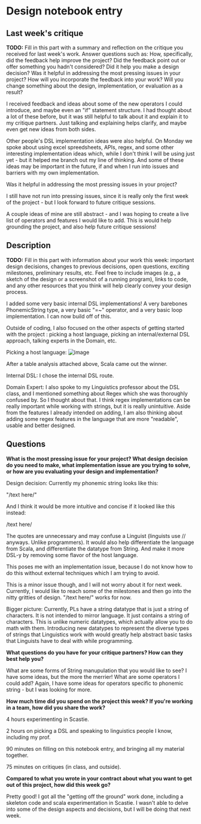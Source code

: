 # Design notebook entry

## Last week's critique

**TODO:** Fill in this part with a summary and reflection on the critique you received for
last week's work. Answer questions such as:  How, specifically, did the feedback help
improve the project? Did the feedback point out or offer something you hadn't considered?
Did it help you make a design decision? Was it helpful in addressing the most pressing
issues in your project? How will you incorporate the feedback into your work? Will you
change something about the design, implementation, or evaluation as a result?

I received feedback and ideas about some of the new operators I could introduce, and maybe even an "if" statement structure. I had thought about a lot of these before, but it was still helpful to talk about it and explain it to my critique partners. Just talking and explaining helps clarify, and maybe even get new ideas from both sides. 

Other people's DSL implementation ideas were also helpful. On Monday we spoke about using excel spreedsheets, APIs, regex, and some other interesting implementation ideas which, while I don't think I will be using just yet - but it helped me branch out my line of thinking. And some of these ideas may be important in the future, if and when I run into issues and barriers with my own implementation.

Was it helpful in addressing the most pressing issues in your project?

I still have not run into pressing issues, since it is really only the first week of the project - but I look forward to future critique sessions. 

A couple ideas of mine are still abstract - and I was hoping to create a live list of operators and features I would like to add. This is would help grounding the project, and also help future critique sessions!

## Description

**TODO:** Fill in this part with information about your work this week:
important design decisions, changes to previous decisions, open questions,
exciting milestones, preliminary results, etc. Feel free to include images
(e.g., a sketch of the design or a screenshot of a running program), links to
code, and any other resources that you think will help clearly convey your
design process.

I added some very basic internal DSL implementations! A very barebones PhonemicString type, a very basic "=~" operator, and a very basic loop implementation. I can now build off of this. 

Outside of coding, I also focused on the other aspects of getting started with the project : picking a host language, picking an internal/external DSL approach, talking experts in the Domain, etc.

Picking a host language: 
![image](https://user-images.githubusercontent.com/79538073/229378181-51c31208-7ec9-48f8-9b51-bccfe7d5f405.png)

After a table analysis attached above, Scala came out the winner. 

Internal DSL: I chose the internal DSL route.

Domain Expert:
I also spoke to my Linguistics professor about the DSL class, and I mentioned something about Regex which she was thoroughly confused by. So I thought about that. I think regex implementations can be really important while working with strings, but it is really unintuitive. Aside from the features I already intended on adding, I am also thinking about adding some regex features in the language that are more "readable", usable and better designed. 


## Questions

**What is the most pressing issue for your project? What design decision do
you need to make, what implementation issue are you trying to solve, or how
are you evaluating your design and implementation?**

Design decision: Currently my phonemic string looks like this: 

"/text here/"

And I think it would be more intuitive and concise if it looked like this instead: 

/text here/

The quotes are unnecessary and may confuse a Linguist (linguists use // anyways. Unlike programmers). It would also help differentiate the language from Scala, and differentiate the datatype from String. And make it more DSL-y by removing some flavor of the host language. 

This poses me with an implementation issue, because I do not know how to do this without external techniques which I am trying to avoid. 

This is a minor issue though, and I will not worry about it for next week. Currently, I would like to reach some of the milestones and then go into the nitty gritties of design. "/text here/" works for now.

Bigger picture: Currently, PLs have a string datatype that is just a string of characters. It is not intended to mirror language. It just contains a string of characters. This is unlike numeric datatypes, which actually allow you to do math with them. Introducing new datatypes to represent the diverse types of strings that Linguistics work with would greatly help abstract basic tasks that Linguists have to deal with while programming. 

**What questions do you have for your critique partners? How can they best help
you?**

What are some forms of String manupulation that you would like to see? I have some ideas, but the more the merrier! What are some operators I could add? Again, I have some ideas for operators specific to phonemic string - but I was looking for more. 

**How much time did you spend on the project this week? If you're working in a
team, how did you share the work?**

4 hours experimenting in Scastie.

2 hours on picking a DSL and speaking to linguistics people I know, including my prof. 

90 minutes on filling on this notebook entry, and bringing all my material together. 

75 minutes on critiques (in class, and outside). 


**Compared to what you wrote in your contract about what you want to get out of this
project, how did this week go?**

Pretty good! I got all the "getting off the ground" work done, including a skeleton code and scala experimentation in Scastie. I wasn't able to delve into some of the design aspects and decisions, but I will be doing that next week. 
